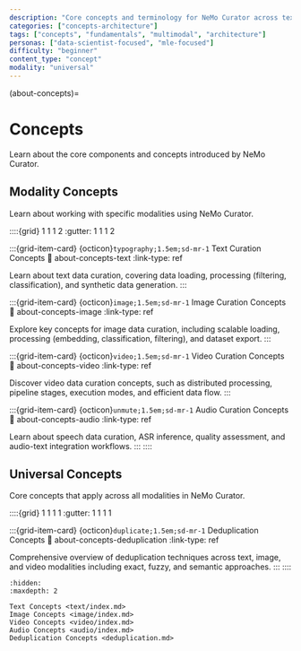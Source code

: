 ```yaml
---
description: "Core concepts and terminology for NeMo Curator across text, image, and video data curation modalities"
categories: ["concepts-architecture"]
tags: ["concepts", "fundamentals", "multimodal", "architecture"]
personas: ["data-scientist-focused", "mle-focused"]
difficulty: "beginner"
content_type: "concept"
modality: "universal"
---
```


(about-concepts)=
# Concepts

Learn about the core components and concepts introduced by NeMo Curator.

## Modality Concepts

Learn about working with specific modalities using NeMo Curator.

::::{grid} 1 1 1 2
:gutter: 1 1 1 2

:::{grid-item-card} {octicon}`typography;1.5em;sd-mr-1` Text Curation Concepts
:link: about-concepts-text
:link-type: ref

Learn about text data curation, covering data loading, processing (filtering, classification), and synthetic data generation.
:::

:::{grid-item-card} {octicon}`image;1.5em;sd-mr-1` Image Curation Concepts
:link: about-concepts-image
:link-type: ref

Explore key concepts for image data curation, including scalable loading, processing (embedding, classification, filtering), and dataset export.
:::

:::{grid-item-card} {octicon}`video;1.5em;sd-mr-1` Video Curation Concepts
:link: about-concepts-video
:link-type: ref

Discover video data curation concepts, such as distributed processing, pipeline stages, execution modes, and efficient data flow.
:::

:::{grid-item-card} {octicon}`unmute;1.5em;sd-mr-1` Audio Curation Concepts
:link: about-concepts-audio
:link-type: ref

Learn about speech data curation, ASR inference, quality assessment, and audio-text integration workflows.
:::
::::

## Universal Concepts

Core concepts that apply across all modalities in NeMo Curator.

::::{grid} 1 1 1 1
:gutter: 1 1 1 1

:::{grid-item-card} {octicon}`duplicate;1.5em;sd-mr-1` Deduplication Concepts
:link: about-concepts-deduplication
:link-type: ref

Comprehensive overview of deduplication techniques across text, image, and video modalities including exact, fuzzy, and semantic approaches.
:::
::::

```{toctree}
:hidden:
:maxdepth: 2

Text Concepts <text/index.md>
Image Concepts <image/index.md>
Video Concepts <video/index.md>
Audio Concepts <audio/index.md>
Deduplication Concepts <deduplication.md>
```
